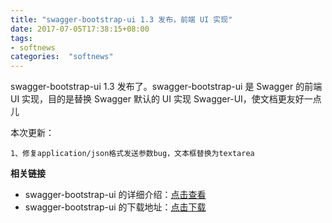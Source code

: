 ```yaml
---
title: "swagger-bootstrap-ui 1.3 发布，前端 UI 实现"
date: 2017-07-05T17:38:15+08:00
tags:
- softnews
categories:  "softnews" 
---
```

swagger-bootstrap-ui 1.3 发布了。swagger-bootstrap-ui 是 Swagger 的前端 UI 实现，目的是替换 Swagger 默认的 UI 实现 Swagger-UI，使文档更友好一点儿

本次更新：

    1、修复application/json格式发送参数bug，文本框替换为textarea


**相关链接**

- swagger-bootstrap-ui 的详细介绍：[点击查看](https://www.oschina.net/p/swagger-bootstrap-ui)
- swagger-bootstrap-ui 的下载地址：[点击下载](https://git.oschina.net/xiaoym/swagger-bootstrap-ui/releases)